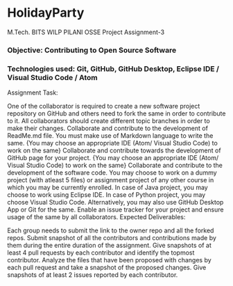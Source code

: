 # HolidayParty
M.Tech. BITS WILP PILANI OSSE Project Assignment-3

### Objective: Contributing to Open Source Software

### Technologies used: Git, GitHub, GitHub Desktop, Eclipse IDE / Visual Studio Code / Atom

Assignment Task:

One of the collaborator is required to create a new software project repository on GitHub and others need to fork the same in order to contribute to it.
All collaborators should create different topic branches in order to make their changes.
Collaborate and contribute to the development of ReadMe.md file. You must make use of Markdown language to write the same.
{You may choose an appropriate IDE (Atom/ Visual Studio Code) to work on the same}
Collaborate and contribute towards the development of GitHub page for your project.
        {You may choose an appropriate IDE (Atom/ Visual Studio Code) to work on the same}
Collaborate and contribute to the development of the software code. You may choose to work on a dummy project (with atleast 5 files) or assignment project of any other course in which you may be currently enrolled.
In case of Java project, you may choose to work using Eclipse IDE.
In case of Python project, you may choose Visual Studio Code.
Alternatively, you may also use GitHub Desktop App or Git for the same.
Enable an issue tracker for your project and ensure usage of the same by all collaborators.
Expected Deliverables:

Each group needs to submit the link to the owner repo and all the forked repos.
Submit snapshot of all the contributors and contributions made by them during the entire duration of the assignment.
Give snapshots of at least 4 pull requests by each contributor and identify the topmost contributor.
Analyze the files that have been proposed with changes by each pull request and take a snapshot of the proposed changes.
Give snapshots of at least 2 issues reported by each contributor.
